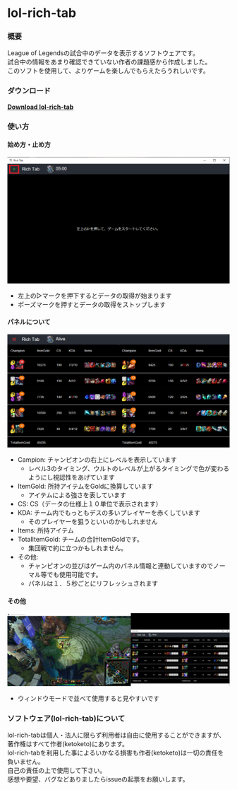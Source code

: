 # lol-rich-tab
### 概要
League of Legendsの試合中のデータを表示するソフトウェアです。  
試合中の情報をあまり確認できていない作者の課題感から作成しました。  
このソフトを使用して、よりゲームを楽しんでもらえたらうれしいです。


### ダウンロード
**[Download lol-rich-tab](https://github.com/ketoketo/lol-rich-tab/releases/download/v1.0.0/RichTab.zip)**


### 使い方
#### 始め方・止め方
![始め方・止め方](./assets/start.png?row=true) 
+ 左上の▷マークを押下するとデータの取得が始まります  
+ ポーズマークを押すとデータの取得をストップします

#### パネルについて
![パネルについて](./assets/ingame2.png?row=true)
+ Campion: チャンピオンの右上にレベルを表示しています
  + レベル3のタイミング、ウルトのレベルが上がるタイミングで色が変わるようにし視認性をあげています
+ ItemGold: 所持アイテムをGoldに換算しています
  + アイテムによる強さを表しています
+ CS: CS（データの仕様上１０単位で表示されます）
+ KDA: チーム内でもっともデスの多いプレイヤーを赤くしています
  + そのプレイヤーを狙うといいのかもしれません
+ Items: 所持アイテム
+ TotalItemGold: チームの合計ItemGoldです。
  + 集団戦で約に立つかもしれません。
+ その他: 
  + チャンピオンの並びはゲーム内のパネル情報と連動していますのでノーマル等でも使用可能です。
  + パネルは１．５秒ごとにリフレッシュされます

#### その他
![その他](./assets/usage.png?row=true)
+ ウィンドウモードで並べて使用すると見やすいです

### ソフトウェア(lol-rich-tab)について

lol-rich-tabは個人・法人に限らず利用者は自由に使用することができますが、著作権はすべて作者(ketoketo)にあります。  
lol-rich-tabを利用した事によるいかなる損害も作者(ketoketo)は一切の責任を負いません。  
自己の責任の上で使用して下さい。  
感想や要望、バグなどありましたらissueの起票をお願いします。
